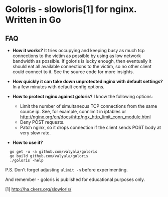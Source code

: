 Goloris - slowloris[1] for nginx. Written in Go
===============================================

## FAQ

* **How it works?**
  It tries occupying and keeping busy as much tcp connections
  to the victim as possible by using as low network bandwidth as possible.
  If goloris is lucky enough, then eventually it should eat all available
  connections to the victim, so no other client could connect to it.
  See the source code for more insights.

* **How quickly it can take down unprotected nginx with default settings?**
  In a few minutes with default config options.

* **How to protect nginx against goloris?**
  I know the following options:
  - Limit the number of simultaneous TCP connections from the same
    source ip. See, for example, connlimit in iptables
    or http://nginx.org/en/docs/http/ngx_http_limit_conn_module.html
  - Deny POST requests.
  - Patch nginx, so it drops connection if the client sends POST
    body at very slow rate.

* **How to use it?**
```
  go get -u -a github.com/valyala/goloris
  go build github.com/valyala/goloris
  ./goloris -help
```

P.S. Don't forget adjusting `ulimit -n` before experimenting.

And remember - goloris is published for educational purposes only.

[1] http://ha.ckers.org/slowloris/
